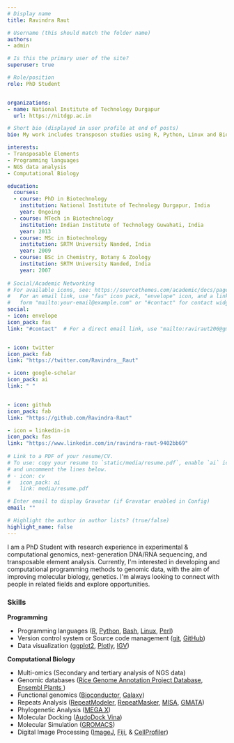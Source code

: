 ```yaml
---
# Display name
title: Ravindra Raut

# Username (this should match the folder name)
authors:
- admin

# Is this the primary user of the site?
superuser: true

# Role/position
role: PhD Student


organizations:
- name: National Institute of Technology Durgapur
  url: https://nitdgp.ac.in

# Short bio (displayed in user profile at end of posts)
bio: My work includes transposon studies using R, Python, Linux and Bioinformatics tools.

interests:
- Transposable Elements
- Programming languages
- NGS data analysis
- Computational Biology 

education:
  courses:
  - course: PhD in Biotechnology
    institution: National Institute of Technology Durgapur, India
    year: Ongoing
  - course: MTech in Biotechnology
    institution: Indian Institute of Technology Guwahati, India
    year: 2013
  - course: MSc in Biotechnology
    institution: SRTM University Nanded, India
    year: 2009
  - course: BSc in Chemistry, Botany & Zoology
    institution: SRTM University Nanded, India
    year: 2007   
    
# Social/Academic Networking
# For available icons, see: https://sourcethemes.com/academic/docs/page-builder/#icons
#   For an email link, use "fas" icon pack, "envelope" icon, and a link in the
#   form "mailto:your-email@example.com" or "#contact" for contact widget.
social:
- icon: envelope
icon_pack: fas
link: "#contact"  # For a direct email link, use "mailto:raviraut206@gmail.com"


- icon: twitter
icon_pack: fab
link: "https://twitter.com/Ravindra__Raut"

- icon: google-scholar
icon_pack: ai
link: " "


- icon: github
icon_pack: fab
link: "https://github.com/Ravindra-Raut"

- icon = linkedin-in
icon_pack: fas
link: "https://www.linkedin.com/in/ravindra-raut-9402bb69"
  
# Link to a PDF of your resume/CV.
# To use: copy your resume to `static/media/resume.pdf`, enable `ai` icons in `params.toml`, 
# and uncomment the lines below.
# - icon: cv
#   icon_pack: ai
#   link: media/resume.pdf

# Enter email to display Gravatar (if Gravatar enabled in Config)
email: ""

# Highlight the author in author lists? (true/false)
highlight_name: false
---
```



I am a PhD Student with research experience in experimental & computational genomics, next-generation DNA/RNA sequencing, and transposable element analysis. Currently, I'm interested in developing and computational programming methods to genomic data, with the aim of improving molecular biology, genetics. I'm always looking to connect with people in related fields and explore opportunities.

### Skills ###
**Programming**
- Programming languages ([R](https://www.r-project.org/), [Python](https://www.python.org/), [Bash](https://www.gnu.org/software/bash/), [Linux](https://ubuntu.com/), [Perl](https://www.perl.org/))
- Version control system or Source code management ([git](https://git-scm.com/), [GitHub](https://github.com/))
- Data visualization ([ggplot2](https://ggplot2.tidyverse.org/), [Plotly](https://plotly.com/), [IGV](http://software.broadinstitute.org/software/igv/))<br/>

**Computational Biology**
- Multi-omics (Secondary and tertiary analysis of NGS data)
- Genomic databases ([Rice Genome Annotation Project Database](http://rice.plantbiology.msu.edu/), [Ensembl Plants ](http://plants.ensembl.org/index.html))
- Functional genomics ([Bioconductor](https://www.bioconductor.org/), [Galaxy](https://usegalaxy.org/))
- Repeats Analysis ([RepeatModeler](http://www.repeatmasker.org/RepeatModeler/), [RepeatMasker](http://www.repeatmasker.org/), [MISA](https://webblast.ipk-gatersleben.de/misa/), [GMATA](https://sourceforge.net/projects/gmata/files/?source=navbar))
- Phylogenetic Analysis ([MEGA X](https://www.megasoftware.net/))
- Molecular Docking ([AudoDock Vina](http://vina.scripps.edu/))
- Molecular Simulation ([GROMACS](https://www.gromacs.org/))
- Digital Image Processing ([ImageJ](https://imagej.net/ImageJ), [Fiji](https://imagej.net/Fiji), & [CellProfiler](https://cellprofiler.org/))

